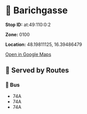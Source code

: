 # 🚉 Barichgasse


**Stop ID:** at:49:110:0:2

**Zone:** 0100

**Location:** 48.19811125, 16.39486479

[Open in Google Maps](https://www.google.com/maps?q=48.19811125,16.39486479)

## 🚆 Served by Routes

### 🚌 Bus
- 74A
- 74A
- 74A